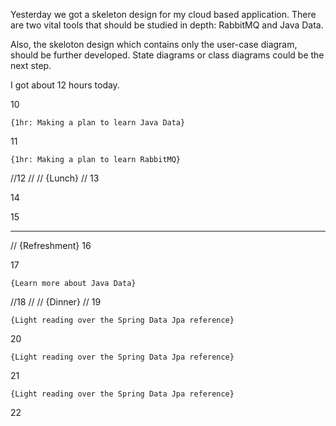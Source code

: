 Yesterday we got a skeleton design for my cloud based application. There are two vital tools that should 
be studied in depth: RabbitMQ and Java Data. 

Also, the skeloton design which contains only the user-case diagram, should be further developed. State 
diagrams or class diagrams could be the next step. 

I got about 12 hours today.

10

	{1hr: Making a plan to learn Java Data}

11

	{1hr: Making a plan to learn RabbitMQ}

//12
//
//	{Lunch}
//
13



14



15

---------
//	{Refreshment}
16



17

	{Learn more about Java Data}

//18
//
//	{Dinner}
//
19

	{Light reading over the Spring Data Jpa reference}

20

	{Light reading over the Spring Data Jpa reference}
	
21

	{Light reading over the Spring Data Jpa reference}
	
22


